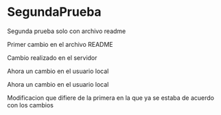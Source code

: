 # SegundaPrueba
Segunda prueba solo con archivo readme


Primer cambio en el archivo README

Cambio realizado en el servidor

Ahora un cambio en el usuario local

Ahora un cambio en el usuario local


Modificacion que difiere de la primera en la que ya se estaba de acuerdo con los cambios

